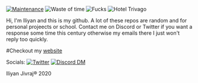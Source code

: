[![Maintenance](https://img.shields.io/badge/Maintained-yes-brightgreen)](https://github.com/iliyan61/iliyan61/graphs/commit-activity)
![Waste of time](https://img.shields.io/badge/Waste%20of%20time%3F-Yes-blue)
![Fucks](https://img.shields.io/badge/Fucks%3F-all%20of%20them%3F-ff69b4)
![Hotel Trivago](https://img.shields.io/badge/Hotel%3F-TRIVAGO!!!-red)

Hi, 
I'm Iliyan and this is my github. A lot of these repos are random and for personal projeects or school. Contact me on Discord or Twitter if you want a response some time this century otherwise my emails there I just won't reply too quickly.

#Checkout my [website](iliyan.dev)

Socials: 
[![Twitter](https://img.shields.io/twitter/follow/iliyan_jivraj?style=social)](https://twitter.com/iliyan_jivraj)
[![Discord DM](https://img.shields.io/badge/Discord-DM%20me-blueviolet)](https://discordapp.com/users/368367700772388865/)

Iliyan Jivraj® 2020

